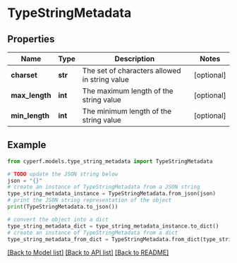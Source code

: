 # TypeStringMetadata


## Properties

Name | Type | Description | Notes
------------ | ------------- | ------------- | -------------
**charset** | **str** | The set of characters allowed in string value | [optional] 
**max_length** | **int** | The maximum length of the string value | [optional] 
**min_length** | **int** | The minimum length of the string value | [optional] 

## Example

```python
from cyperf.models.type_string_metadata import TypeStringMetadata

# TODO update the JSON string below
json = "{}"
# create an instance of TypeStringMetadata from a JSON string
type_string_metadata_instance = TypeStringMetadata.from_json(json)
# print the JSON string representation of the object
print(TypeStringMetadata.to_json())

# convert the object into a dict
type_string_metadata_dict = type_string_metadata_instance.to_dict()
# create an instance of TypeStringMetadata from a dict
type_string_metadata_from_dict = TypeStringMetadata.from_dict(type_string_metadata_dict)
```
[[Back to Model list]](../README.md#documentation-for-models) [[Back to API list]](../README.md#documentation-for-api-endpoints) [[Back to README]](../README.md)


